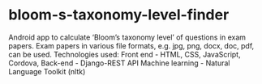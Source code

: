 # bloom-s-taxonomy-level-finder
Android app to calculate ‘Bloom’s taxonomy level’ of questions in exam papers. Exam papers in various file formats, e.g. jpg, png, docx, doc, pdf, can be used. Technologies used:   Front end - HTML, CSS, JavaScript, Cordova,  Back-end - Django-REST API Machine learning - Natural Language Toolkit (nltk)
